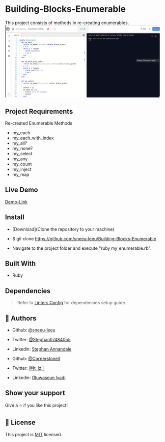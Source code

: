 # Building-Blocks-Enumerable

This project consists of methods in re-creating enumerables.
![screenshot](./image/enumerable.png)

## Project Requirements

Re-created Enumerable Methods
- my_each
- my_each_with_index
- my_all?
- my_none?
- my_select
- my_any
- my_count
- my_inject
- my_map


## Live Demo

[Demo-Link](https://repl.it/@OseunIyadi/PeacefulInternalWebpage)

## Install

- [Download](Clone the repository to your machine)

- $ git clone https://github.com/sneeu-leeu/Building-Blocks-Enumerable

- Navigate to the project folder and execute "ruby my_enumerable.rb".


## Built With

- Ruby

## Dependencies

> Refer to [Linters Config](https://github.com/sneeu-leeu/linters-config) for dependencies setup guide.

## 👤 Authors

- Github: [@sneeu-leeu](https://github.com/sneeu-leeu)
- Twitter: [@Stephan07484055](https://twitter.com/Stephan07484055)
- Linkedin: [Stephan Annandale](https://www.linkedin.com/in/stephan-annandale-a4b4931a9/)

- Github: [@CornerstoneII](https://github.com/CornerstoneII)
- Twitter: [@It_Iz_I](https://twitter.com/It_Iz_I)
- Linkedin: [Oluwaseun Iyadi](https://www.linkedin.com/in/oluwaseun-iyadi-773584b4/)

## Show your support

Give a ⭐️ if you like this project!


## 📝 License

This project is [MIT](lic.url) licensed.

